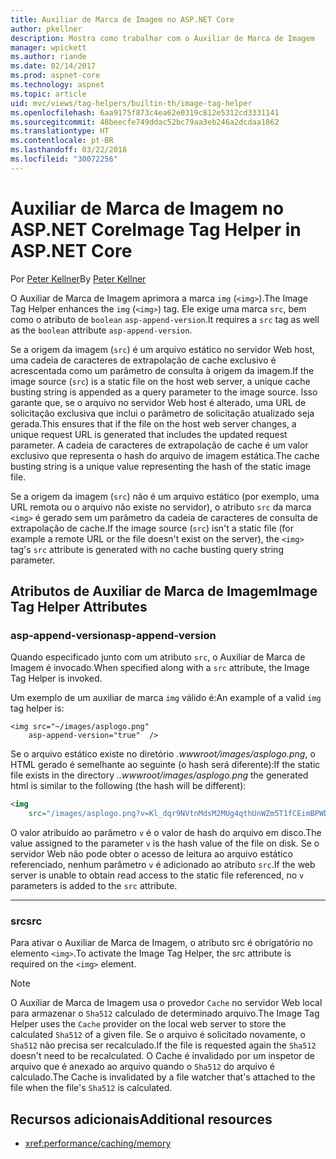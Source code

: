 ```yaml
---
title: Auxiliar de Marca de Imagem no ASP.NET Core
author: pkellner
description: Mostra como trabalhar com o Auxiliar de Marca de Imagem
manager: wpickett
ms.author: riande
ms.date: 02/14/2017
ms.prod: aspnet-core
ms.technology: aspnet
ms.topic: article
uid: mvc/views/tag-helpers/builtin-th/image-tag-helper
ms.openlocfilehash: 6aa9175f873c4ea62e0319c812e5312cd3331141
ms.sourcegitcommit: 48beecfe749ddac52bc79aa3eb246a2dcdaa1862
ms.translationtype: HT
ms.contentlocale: pt-BR
ms.lasthandoff: 03/22/2018
ms.locfileid: "30072256"
---
```

# <a name="image-tag-helper-in-aspnet-core"></a><span data-ttu-id="f90f1-103">Auxiliar de Marca de Imagem no ASP.NET Core</span><span class="sxs-lookup"><span data-stu-id="f90f1-103">Image Tag Helper in ASP.NET Core</span></span>

<span data-ttu-id="f90f1-104">Por [Peter Kellner](http://peterkellner.net)</span><span class="sxs-lookup"><span data-stu-id="f90f1-104">By [Peter Kellner](http://peterkellner.net)</span></span> 

<span data-ttu-id="f90f1-105">O Auxiliar de Marca de Imagem aprimora a marca `img` (`<img>`).</span><span class="sxs-lookup"><span data-stu-id="f90f1-105">The Image Tag Helper enhances the `img` (`<img>`) tag.</span></span> <span data-ttu-id="f90f1-106">Ele exige uma marca `src`, bem como o atributo de `boolean` `asp-append-version`.</span><span class="sxs-lookup"><span data-stu-id="f90f1-106">It requires a `src` tag as well as the `boolean` attribute `asp-append-version`.</span></span>

<span data-ttu-id="f90f1-107">Se a origem da imagem (`src`) é um arquivo estático no servidor Web host, uma cadeia de caracteres de extrapolação de cache exclusivo é acrescentada como um parâmetro de consulta à origem da imagem.</span><span class="sxs-lookup"><span data-stu-id="f90f1-107">If the image source (`src`) is a static file on the host web server, a unique cache busting string is appended as a query parameter to the image source.</span></span> <span data-ttu-id="f90f1-108">Isso garante que, se o arquivo no servidor Web host é alterado, uma URL de solicitação exclusiva que inclui o parâmetro de solicitação atualizado seja gerada.</span><span class="sxs-lookup"><span data-stu-id="f90f1-108">This ensures that if the file on the host web server changes, a unique request URL is generated that includes the updated request parameter.</span></span> <span data-ttu-id="f90f1-109">A cadeia de caracteres de extrapolação de cache é um valor exclusivo que representa o hash do arquivo de imagem estática.</span><span class="sxs-lookup"><span data-stu-id="f90f1-109">The cache busting string is a unique value representing the hash of the static image file.</span></span>

<span data-ttu-id="f90f1-110">Se a origem da imagem (`src`) não é um arquivo estático (por exemplo, uma URL remota ou o arquivo não existe no servidor), o atributo `src` da marca `<img>` é gerado sem um parâmetro da cadeia de caracteres de consulta de extrapolação de cache.</span><span class="sxs-lookup"><span data-stu-id="f90f1-110">If the image source (`src`) isn't a static file (for example a remote URL or the file doesn't exist on the server), the `<img>` tag's `src` attribute is generated with no cache busting query string parameter.</span></span>

## <a name="image-tag-helper-attributes"></a><span data-ttu-id="f90f1-111">Atributos de Auxiliar de Marca de Imagem</span><span class="sxs-lookup"><span data-stu-id="f90f1-111">Image Tag Helper Attributes</span></span>


### <a name="asp-append-version"></a><span data-ttu-id="f90f1-112">asp-append-version</span><span class="sxs-lookup"><span data-stu-id="f90f1-112">asp-append-version</span></span>

<span data-ttu-id="f90f1-113">Quando especificado junto com um atributo `src`, o Auxiliar de Marca de Imagem é invocado.</span><span class="sxs-lookup"><span data-stu-id="f90f1-113">When specified along with a `src` attribute, the Image Tag Helper is invoked.</span></span>

<span data-ttu-id="f90f1-114">Um exemplo de um auxiliar de marca `img` válido é:</span><span class="sxs-lookup"><span data-stu-id="f90f1-114">An example of a valid `img` tag helper is:</span></span>

```cshtml
<img src="~/images/asplogo.png" 
    asp-append-version="true"  />
```

<span data-ttu-id="f90f1-115">Se o arquivo estático existe no diretório *.wwwroot/images/asplogo.png*, o HTML gerado é semelhante ao seguinte (o hash será diferente):</span><span class="sxs-lookup"><span data-stu-id="f90f1-115">If the static file exists in the directory *..wwwroot/images/asplogo.png* the generated html is similar to the following (the hash will be different):</span></span>

```html
<img 
    src="/images/asplogo.png?v=Kl_dqr9NVtnMdsM2MUg4qthUnWZm5T1fCEimBPWDNgM"/>
```

<span data-ttu-id="f90f1-116">O valor atribuído ao parâmetro `v` é o valor de hash do arquivo em disco.</span><span class="sxs-lookup"><span data-stu-id="f90f1-116">The value assigned to the parameter `v` is the hash value of the file on disk.</span></span> <span data-ttu-id="f90f1-117">Se o servidor Web não pode obter o acesso de leitura ao arquivo estático referenciado, nenhum parâmetro `v` é adicionado ao atributo `src`.</span><span class="sxs-lookup"><span data-stu-id="f90f1-117">If the web server is unable to obtain read access to the static file referenced,  no `v` parameters is added to the `src` attribute.</span></span>

- - -

### <a name="src"></a><span data-ttu-id="f90f1-118">src</span><span class="sxs-lookup"><span data-stu-id="f90f1-118">src</span></span>

<span data-ttu-id="f90f1-119">Para ativar o Auxiliar de Marca de Imagem, o atributo src é obrigatório no elemento `<img>`.</span><span class="sxs-lookup"><span data-stu-id="f90f1-119">To activate the Image Tag Helper, the src attribute is required on the `<img>` element.</span></span> 

> [!NOTE]
> <span data-ttu-id="f90f1-120">O Auxiliar de Marca de Imagem usa o provedor `Cache` no servidor Web local para armazenar o `Sha512` calculado de determinado arquivo.</span><span class="sxs-lookup"><span data-stu-id="f90f1-120">The Image Tag Helper uses the `Cache` provider on the local web server to store the calculated `Sha512` of a given file.</span></span> <span data-ttu-id="f90f1-121">Se o arquivo é solicitado novamente, o `Sha512` não precisa ser recalculado.</span><span class="sxs-lookup"><span data-stu-id="f90f1-121">If the file is requested again the `Sha512` doesn't need to be recalculated.</span></span> <span data-ttu-id="f90f1-122">O Cache é invalidado por um inspetor de arquivo que é anexado ao arquivo quando o `Sha512` do arquivo é calculado.</span><span class="sxs-lookup"><span data-stu-id="f90f1-122">The Cache is invalidated by a file watcher that's attached to the file when the file's `Sha512` is calculated.</span></span>

## <a name="additional-resources"></a><span data-ttu-id="f90f1-123">Recursos adicionais</span><span class="sxs-lookup"><span data-stu-id="f90f1-123">Additional resources</span></span>

* <xref:performance/caching/memory>
